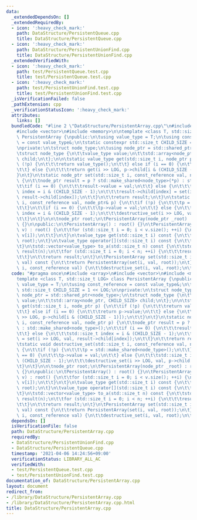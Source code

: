 ```yaml
---
data:
  _extendedDependsOn: []
  _extendedRequiredBy:
  - icon: ':heavy_check_mark:'
    path: DataStructure/PersistentQueue.cpp
    title: DataStructure/PersistentQueue.cpp
  - icon: ':heavy_check_mark:'
    path: DataStructure/PersistentUnionFind.cpp
    title: DataStructure/PersistentUnionFind.cpp
  _extendedVerifiedWith:
  - icon: ':heavy_check_mark:'
    path: test/PersistentQueue.test.cpp
    title: test/PersistentQueue.test.cpp
  - icon: ':heavy_check_mark:'
    path: test/PersistentUnionFind.test.cpp
    title: test/PersistentUnionFind.test.cpp
  _isVerificationFailed: false
  _pathExtension: cpp
  _verificationStatusIcon: ':heavy_check_mark:'
  attributes:
    links: []
  bundledCode: "#line 2 \"DataStructure/PersistentArray.cpp\"\n#include <array>\n\
    #include <vector>\n#include <memory>\n\ntemplate <class T, std::size_t LOG> class\
    \ PersistentArray {\npublic:\n\tusing value_type = T;\n\tusing const_reference\
    \ = const value_type&;\n\tstatic constexpr std::size_t CHILD_SIZE = 1 << LOG;\n\
    \nprivate:\n\tstruct node_type;\n\tusing node_ptr = std::shared_ptr<node_type>;\n\
    \tstruct node_type {\n\t\tvalue_type value;\n\t\tstd::array<node_ptr, CHILD_SIZE>\
    \ child;\n\t};\n\n\tstatic value_type get(std::size_t i, node_ptr p) {\n\t\tif\
    \ (!p) {\n\t\t\treturn value_type();\n\t\t} else if (i == 0) {\n\t\t\treturn p->value;\n\
    \t\t} else {\n\t\t\treturn get(i >> LOG, p->child[i & (CHILD_SIZE - 1)]);\n\t\t\
    }\n\t}\n\tstatic node_ptr set(std::size_t i, const_reference val, node_ptr p)\
    \ {\n\t\tnode_ptr result = p ? std::make_shared<node_type>(*p) : std::make_shared<node_type>();\n\
    \t\tif (i == 0) {\n\t\t\tresult->value = val;\n\t\t} else {\n\t\t\tstd::size_t\
    \ index = i & (CHILD_SIZE - 1);\n\t\t\tresult->child[index] = set(i >> LOG, val,\
    \ result->child[index]);\n\t\t}\n\t\treturn result;\n\t}\n\tstatic void destructive_set(std::size_t\
    \ i, const_reference val, node_ptr& p) {\n\t\tif (!p) {\n\t\t\tp = std::make_shared<node_type>();\n\
    \t\t}\n\t\tif (i == 0) {\n\t\t\tp->value = val;\n\t\t} else {\n\t\t\tstd::size_t\
    \ index = i & (CHILD_SIZE - 1);\n\t\t\tdestructive_set(i >> LOG, val, p->child[index]);\n\
    \t\t}\n\t}\n\n\tnode_ptr root;\n\tPersistentArray(node_ptr _root) : root(_root)\
    \ {}\n\npublic:\n\tPersistentArray() : root() {}\n\tPersistentArray(const std::vector<value_type>&\
    \ v) : root() {\n\t\tfor (std::size_t i = 0; i < v.size(); ++i) {\n\t\t\tdestructive_set(i,\
    \ v[i]);\n\t\t}\n\t}\n\tvalue_type get(std::size_t i) const {\n\t\treturn get(i,\
    \ root);\n\t}\n\tvalue_type operator[](std::size_t i) const {\n\t\treturn get(i);\n\
    \t}\n\tstd::vector<value_type> to_a(std::size_t n) const {\n\t\tstd::vector<value_type>\
    \ result(n);\n\t\tfor (std::size_t i = 0; i < n; ++i) {\n\t\t\tresult[i] = get(i);\n\
    \t\t}\n\t\treturn result;\n\t}\n\tPersistentArray set(std::size_t i, const_reference\
    \ val) const {\n\t\treturn PersistentArray(set(i, val, root));\n\t}\n\tvoid destructive_set(std::size_t\
    \ i, const_reference val) {\n\t\tdestructive_set(i, val, root);\n\t}\n};\n"
  code: "#pragma once\n#include <array>\n#include <vector>\n#include <memory>\n\n\
    template <class T, std::size_t LOG> class PersistentArray {\npublic:\n\tusing\
    \ value_type = T;\n\tusing const_reference = const value_type&;\n\tstatic constexpr\
    \ std::size_t CHILD_SIZE = 1 << LOG;\n\nprivate:\n\tstruct node_type;\n\tusing\
    \ node_ptr = std::shared_ptr<node_type>;\n\tstruct node_type {\n\t\tvalue_type\
    \ value;\n\t\tstd::array<node_ptr, CHILD_SIZE> child;\n\t};\n\n\tstatic value_type\
    \ get(std::size_t i, node_ptr p) {\n\t\tif (!p) {\n\t\t\treturn value_type();\n\
    \t\t} else if (i == 0) {\n\t\t\treturn p->value;\n\t\t} else {\n\t\t\treturn get(i\
    \ >> LOG, p->child[i & (CHILD_SIZE - 1)]);\n\t\t}\n\t}\n\tstatic node_ptr set(std::size_t\
    \ i, const_reference val, node_ptr p) {\n\t\tnode_ptr result = p ? std::make_shared<node_type>(*p)\
    \ : std::make_shared<node_type>();\n\t\tif (i == 0) {\n\t\t\tresult->value = val;\n\
    \t\t} else {\n\t\t\tstd::size_t index = i & (CHILD_SIZE - 1);\n\t\t\tresult->child[index]\
    \ = set(i >> LOG, val, result->child[index]);\n\t\t}\n\t\treturn result;\n\t}\n\
    \tstatic void destructive_set(std::size_t i, const_reference val, node_ptr& p)\
    \ {\n\t\tif (!p) {\n\t\t\tp = std::make_shared<node_type>();\n\t\t}\n\t\tif (i\
    \ == 0) {\n\t\t\tp->value = val;\n\t\t} else {\n\t\t\tstd::size_t index = i &\
    \ (CHILD_SIZE - 1);\n\t\t\tdestructive_set(i >> LOG, val, p->child[index]);\n\t\
    \t}\n\t}\n\n\tnode_ptr root;\n\tPersistentArray(node_ptr _root) : root(_root)\
    \ {}\n\npublic:\n\tPersistentArray() : root() {}\n\tPersistentArray(const std::vector<value_type>&\
    \ v) : root() {\n\t\tfor (std::size_t i = 0; i < v.size(); ++i) {\n\t\t\tdestructive_set(i,\
    \ v[i]);\n\t\t}\n\t}\n\tvalue_type get(std::size_t i) const {\n\t\treturn get(i,\
    \ root);\n\t}\n\tvalue_type operator[](std::size_t i) const {\n\t\treturn get(i);\n\
    \t}\n\tstd::vector<value_type> to_a(std::size_t n) const {\n\t\tstd::vector<value_type>\
    \ result(n);\n\t\tfor (std::size_t i = 0; i < n; ++i) {\n\t\t\tresult[i] = get(i);\n\
    \t\t}\n\t\treturn result;\n\t}\n\tPersistentArray set(std::size_t i, const_reference\
    \ val) const {\n\t\treturn PersistentArray(set(i, val, root));\n\t}\n\tvoid destructive_set(std::size_t\
    \ i, const_reference val) {\n\t\tdestructive_set(i, val, root);\n\t}\n};\n"
  dependsOn: []
  isVerificationFile: false
  path: DataStructure/PersistentArray.cpp
  requiredBy:
  - DataStructure/PersistentUnionFind.cpp
  - DataStructure/PersistentQueue.cpp
  timestamp: '2021-04-06 14:24:56+09:00'
  verificationStatus: LIBRARY_ALL_AC
  verifiedWith:
  - test/PersistentQueue.test.cpp
  - test/PersistentUnionFind.test.cpp
documentation_of: DataStructure/PersistentArray.cpp
layout: document
redirect_from:
- /library/DataStructure/PersistentArray.cpp
- /library/DataStructure/PersistentArray.cpp.html
title: DataStructure/PersistentArray.cpp
---
```

